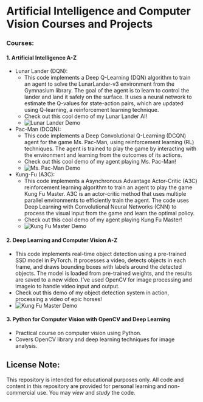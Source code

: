 # Artificial Intelligence and Computer Vision Courses and Projects

### Courses:

#### 1. Artificial Intelligence A-Z
- Lunar Lander (DQN):
   - This code implements a Deep Q-Learning (DQN) algorithm to train an agent to solve the LunarLander-v3 environment from the Gymnasium library. The goal of the agent is to learn to control the lander and land it safely on the surface. It uses a neural network to estimate the Q-values for state-action pairs, which are updated using Q-learning, a reinforcement learning technique.
   - Check out this cool demo of my Lunar Lander AI!
   - ![Lunar Lander Demo](./assets/lunarLander.gif) 
- Pac-Man (DCQN):
  - This code implements a Deep Convolutional Q-Learning (DCQN) agent for the game Ms. Pac-Man, using reinforcement learning (RL) techniques. The agent is trained to play the game by interacting with the environment and learning from the outcomes of its actions.
  - Check out this cool demo of my agent playing Ms. Pac-Man!
   - ![Ms. Pac-Man Demo](./assets/pacman.gif) 
- Kung-Fu (A3C):
  - This code implements a Asynchronous Advantage Actor-Critic (A3C) reinforcement learning algorithm to train an agent to play the game Kung Fu Master. A3C is an actor-critic method that uses multiple parallel environments to efficiently train the agent. The code uses Deep Learning with Convolutional Neural Networks (CNN) to process the visual input from the game and learn the optimal policy.
  - Check out this cool demo of my agent playing Kung Fu Master!
   - ![Kung Fu Master Demo](./assets/kungfu.gif) 

#### 2. Deep Learning and Computer Vision A-Z
- This code implements real-time object detection using a pre-trained SSD model in PyTorch. It processes a video, detects objects in each frame, and draws bounding boxes with labels around the detected objects. The model is loaded from pre-trained weights, and the results are saved to a new video. I’ve used OpenCV for image processing and imageio to handle video input and output.
- Check out this demo of my object detection system in action, processing a video of epic horses!
- ![Kung Fu Master Demo](./assets/kungfu.gif) 

#### 3. Python for Computer Vision with OpenCV and Deep Learning
- Practical course on computer vision using Python.
- Covers OpenCV library and deep learning techniques for image analysis.

## License Note:
This repository is intended for educational purposes only. All code and content in this repository are provided for personal learning and non-commercial use. You may *view* and *study* the code.

